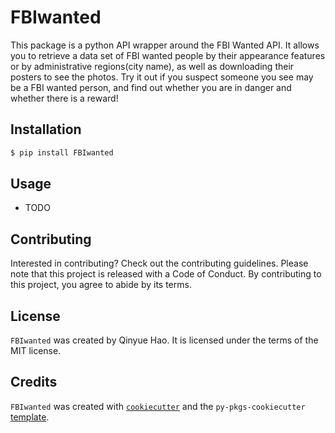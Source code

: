 # FBIwanted

This package is a python API wrapper around the FBI Wanted API. It allows you to retrieve a data set of FBI wanted people by their appearance features or by administrative regions(city name), as well as downloading their posters to see the photos. Try it out if you suspect someone you see may be a FBI wanted person, and find out whether you are in danger and whether there is a reward!

## Installation

```bash
$ pip install FBIwanted
```

## Usage

- TODO

## Contributing

Interested in contributing? Check out the contributing guidelines. Please note that this project is released with a Code of Conduct. By contributing to this project, you agree to abide by its terms.

## License

`FBIwanted` was created by Qinyue Hao. It is licensed under the terms of the MIT license.

## Credits

`FBIwanted` was created with [`cookiecutter`](https://cookiecutter.readthedocs.io/en/latest/) and the `py-pkgs-cookiecutter` [template](https://github.com/py-pkgs/py-pkgs-cookiecutter).
